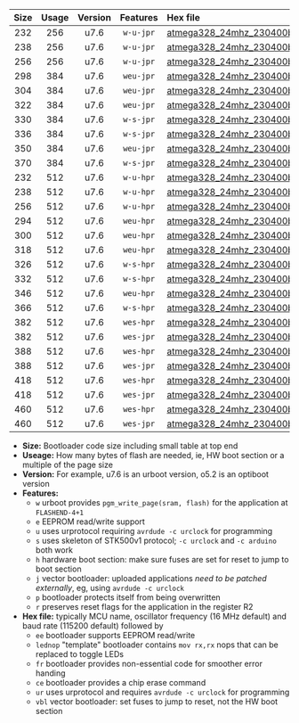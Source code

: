 |Size|Usage|Version|Features|Hex file|
|:-:|:-:|:-:|:-:|:--|
|232|256|u7.6|`w-u-jpr`|[atmega328_24mhz_230400bps_ur_vbl.hex](https://raw.githubusercontent.com/stefanrueger/urboot/main//atmega328_24mhz_230400bps_ur_vbl.hex)|
|238|256|u7.6|`w-u-jpr`|[atmega328_24mhz_230400bps_lednop_ur_vbl.hex](https://raw.githubusercontent.com/stefanrueger/urboot/main//atmega328_24mhz_230400bps_lednop_ur_vbl.hex)|
|256|256|u7.6|`w-u-jpr`|[atmega328_24mhz_230400bps_lednop_fr_ur_vbl.hex](https://raw.githubusercontent.com/stefanrueger/urboot/main//atmega328_24mhz_230400bps_lednop_fr_ur_vbl.hex)|
|298|384|u7.6|`weu-jpr`|[atmega328_24mhz_230400bps_ee_ur_vbl.hex](https://raw.githubusercontent.com/stefanrueger/urboot/main//atmega328_24mhz_230400bps_ee_ur_vbl.hex)|
|304|384|u7.6|`weu-jpr`|[atmega328_24mhz_230400bps_ee_lednop_ur_vbl.hex](https://raw.githubusercontent.com/stefanrueger/urboot/main//atmega328_24mhz_230400bps_ee_lednop_ur_vbl.hex)|
|322|384|u7.6|`weu-jpr`|[atmega328_24mhz_230400bps_ee_lednop_fr_ur_vbl.hex](https://raw.githubusercontent.com/stefanrueger/urboot/main//atmega328_24mhz_230400bps_ee_lednop_fr_ur_vbl.hex)|
|330|384|u7.6|`w-s-jpr`|[atmega328_24mhz_230400bps_vbl.hex](https://raw.githubusercontent.com/stefanrueger/urboot/main//atmega328_24mhz_230400bps_vbl.hex)|
|336|384|u7.6|`w-s-jpr`|[atmega328_24mhz_230400bps_lednop_vbl.hex](https://raw.githubusercontent.com/stefanrueger/urboot/main//atmega328_24mhz_230400bps_lednop_vbl.hex)|
|350|384|u7.6|`weu-jpr`|[atmega328_24mhz_230400bps_ee_lednop_fr_ce_ur_vbl.hex](https://raw.githubusercontent.com/stefanrueger/urboot/main//atmega328_24mhz_230400bps_ee_lednop_fr_ce_ur_vbl.hex)|
|370|384|u7.6|`w-s-jpr`|[atmega328_24mhz_230400bps_lednop_fr_vbl.hex](https://raw.githubusercontent.com/stefanrueger/urboot/main//atmega328_24mhz_230400bps_lednop_fr_vbl.hex)|
|232|512|u7.6|`w-u-hpr`|[atmega328_24mhz_230400bps_ur.hex](https://raw.githubusercontent.com/stefanrueger/urboot/main//atmega328_24mhz_230400bps_ur.hex)|
|238|512|u7.6|`w-u-hpr`|[atmega328_24mhz_230400bps_lednop_ur.hex](https://raw.githubusercontent.com/stefanrueger/urboot/main//atmega328_24mhz_230400bps_lednop_ur.hex)|
|256|512|u7.6|`w-u-hpr`|[atmega328_24mhz_230400bps_lednop_fr_ur.hex](https://raw.githubusercontent.com/stefanrueger/urboot/main//atmega328_24mhz_230400bps_lednop_fr_ur.hex)|
|294|512|u7.6|`weu-hpr`|[atmega328_24mhz_230400bps_ee_ur.hex](https://raw.githubusercontent.com/stefanrueger/urboot/main//atmega328_24mhz_230400bps_ee_ur.hex)|
|300|512|u7.6|`weu-hpr`|[atmega328_24mhz_230400bps_ee_lednop_ur.hex](https://raw.githubusercontent.com/stefanrueger/urboot/main//atmega328_24mhz_230400bps_ee_lednop_ur.hex)|
|318|512|u7.6|`weu-hpr`|[atmega328_24mhz_230400bps_ee_lednop_fr_ur.hex](https://raw.githubusercontent.com/stefanrueger/urboot/main//atmega328_24mhz_230400bps_ee_lednop_fr_ur.hex)|
|326|512|u7.6|`w-s-hpr`|[atmega328_24mhz_230400bps.hex](https://raw.githubusercontent.com/stefanrueger/urboot/main//atmega328_24mhz_230400bps.hex)|
|332|512|u7.6|`w-s-hpr`|[atmega328_24mhz_230400bps_lednop.hex](https://raw.githubusercontent.com/stefanrueger/urboot/main//atmega328_24mhz_230400bps_lednop.hex)|
|346|512|u7.6|`weu-hpr`|[atmega328_24mhz_230400bps_ee_lednop_fr_ce_ur.hex](https://raw.githubusercontent.com/stefanrueger/urboot/main//atmega328_24mhz_230400bps_ee_lednop_fr_ce_ur.hex)|
|366|512|u7.6|`w-s-hpr`|[atmega328_24mhz_230400bps_lednop_fr.hex](https://raw.githubusercontent.com/stefanrueger/urboot/main//atmega328_24mhz_230400bps_lednop_fr.hex)|
|382|512|u7.6|`wes-hpr`|[atmega328_24mhz_230400bps_ee.hex](https://raw.githubusercontent.com/stefanrueger/urboot/main//atmega328_24mhz_230400bps_ee.hex)|
|382|512|u7.6|`wes-jpr`|[atmega328_24mhz_230400bps_ee_vbl.hex](https://raw.githubusercontent.com/stefanrueger/urboot/main//atmega328_24mhz_230400bps_ee_vbl.hex)|
|388|512|u7.6|`wes-hpr`|[atmega328_24mhz_230400bps_ee_lednop.hex](https://raw.githubusercontent.com/stefanrueger/urboot/main//atmega328_24mhz_230400bps_ee_lednop.hex)|
|388|512|u7.6|`wes-jpr`|[atmega328_24mhz_230400bps_ee_lednop_vbl.hex](https://raw.githubusercontent.com/stefanrueger/urboot/main//atmega328_24mhz_230400bps_ee_lednop_vbl.hex)|
|418|512|u7.6|`wes-hpr`|[atmega328_24mhz_230400bps_ee_lednop_fr.hex](https://raw.githubusercontent.com/stefanrueger/urboot/main//atmega328_24mhz_230400bps_ee_lednop_fr.hex)|
|418|512|u7.6|`wes-jpr`|[atmega328_24mhz_230400bps_ee_lednop_fr_vbl.hex](https://raw.githubusercontent.com/stefanrueger/urboot/main//atmega328_24mhz_230400bps_ee_lednop_fr_vbl.hex)|
|460|512|u7.6|`wes-hpr`|[atmega328_24mhz_230400bps_ee_lednop_fr_ce.hex](https://raw.githubusercontent.com/stefanrueger/urboot/main//atmega328_24mhz_230400bps_ee_lednop_fr_ce.hex)|
|460|512|u7.6|`wes-jpr`|[atmega328_24mhz_230400bps_ee_lednop_fr_ce_vbl.hex](https://raw.githubusercontent.com/stefanrueger/urboot/main//atmega328_24mhz_230400bps_ee_lednop_fr_ce_vbl.hex)|

- **Size:** Bootloader code size including small table at top end
- **Useage:** How many bytes of flash are needed, ie, HW boot section or a multiple of the page size
- **Version:** For example, u7.6 is an urboot version, o5.2 is an optiboot version
- **Features:**
  + `w` urboot provides `pgm_write_page(sram, flash)` for the application at `FLASHEND-4+1`
  + `e` EEPROM read/write support
  + `u` uses urprotocol requiring `avrdude -c urclock` for programming
  + `s` uses skeleton of STK500v1 protocol; `-c urclock` and `-c arduino` both work
  + `h` hardware boot section: make sure fuses are set for reset to jump to boot section
  + `j` vector bootloader: uploaded applications *need to be patched externally*, eg, using `avrdude -c urclock`
  + `p` bootloader protects itself from being overwritten
  + `r` preserves reset flags for the application in the register R2
- **Hex file:** typically MCU name, oscillator frequency (16 MHz default) and baud rate (115200 default) followed by
  + `ee` bootloader supports EEPROM read/write
  + `lednop` "template" bootloader contains `mov rx,rx` nops that can be replaced to toggle LEDs
  + `fr` bootloader provides non-essential code for smoother error handing
  + `ce` bootloader provides a chip erase command
  + `ur` uses urprotocol and requires `avrdude -c urclock` for programming
  + `vbl` vector bootloader: set fuses to jump to reset, not the HW boot section

